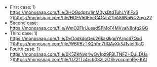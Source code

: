 - First case: 1) https://monosnap.com/file/3HOGsdpzx1inM0ysDtdTuhLYjfjFx6 2)https://monosnap.com/file/HGEV50FbeC4Gah21bAS6NqNQ2oyx22
- Second case: https://monosnap.com/file/WmO2FIrUuesdSFMoT4MVvaN8nfg2GG
- Third case: 1) https://monosnap.com/file/DyDqdkdoOeu26kasIkgoYArpc67Qxd 2)https://monosnap.com/file/WBRBzTKQhfm7fIQAyXk3J1vIeIRlaC
- Fourth case: 1) https://monosnap.com/file/0K5ZKNvs4wQv1pz9FBLTNFZHDJLDUa 2)https://monosnap.com/file/OZ2fTz4rcb08zLzOSkvpcpmhRyFKAt